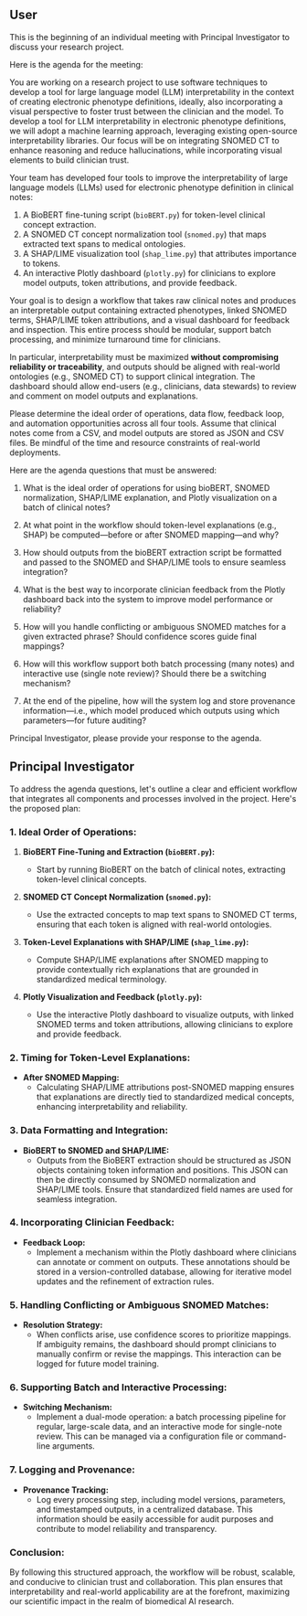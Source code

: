 ## User

This is the beginning of an individual meeting with Principal Investigator to discuss your research project.

Here is the agenda for the meeting:

You are working on a research project to use software techniques to develop a tool for large language model (LLM) interpretability in the context of creating electronic phenotype definitions, ideally, also incorporating a visual perspective to foster trust between the clinician and the model. To develop a tool for LLM interpretability in electronic phenotype definitions, we will adopt a machine learning approach, leveraging existing open-source interpretability libraries. Our focus will be on integrating SNOMED CT to enhance reasoning and reduce hallucinations, while incorporating visual elements to build clinician trust. 

Your team has developed four tools to improve the interpretability of large language models (LLMs) used for electronic phenotype definition in clinical notes: 
1. A BioBERT fine-tuning script (`bioBERT.py`) for token-level clinical concept extraction.
2. A SNOMED CT concept normalization tool (`snomed.py`) that maps extracted text spans to medical ontologies.
3. A SHAP/LIME visualization tool (`shap_lime.py`) that attributes importance to tokens.
4. An interactive Plotly dashboard (`plotly.py`) for clinicians to explore model outputs, token attributions, and provide feedback.

Your goal is to design a workflow that takes raw clinical notes and produces an interpretable output containing extracted phenotypes, linked SNOMED terms, SHAP/LIME token attributions, and a visual dashboard for feedback and inspection. This entire process should be modular, support batch processing, and minimize turnaround time for clinicians. 

In particular, interpretability must be maximized **without compromising reliability or traceability**, and outputs should be aligned with real-world ontologies (e.g., SNOMED CT) to support clinical integration. The dashboard should allow end-users (e.g., clinicians, data stewards) to review and comment on model outputs and explanations.

Please determine the ideal order of operations, data flow, feedback loop, and automation opportunities across all four tools. Assume that clinical notes come from a CSV, and model outputs are stored as JSON and CSV files. Be mindful of the time and resource constraints of real-world deployments.

Here are the agenda questions that must be answered:

1. What is the ideal order of operations for using bioBERT, SNOMED normalization, SHAP/LIME explanation, and Plotly visualization on a batch of clinical notes?

2. At what point in the workflow should token-level explanations (e.g., SHAP) be computed—before or after SNOMED mapping—and why?

3. How should outputs from the bioBERT extraction script be formatted and passed to the SNOMED and SHAP/LIME tools to ensure seamless integration?

4. What is the best way to incorporate clinician feedback from the Plotly dashboard back into the system to improve model performance or reliability?

5. How will you handle conflicting or ambiguous SNOMED matches for a given extracted phrase? Should confidence scores guide final mappings?

6. How will this workflow support both batch processing (many notes) and interactive use (single note review)? Should there be a switching mechanism?

7. At the end of the pipeline, how will the system log and store provenance information—i.e., which model produced which outputs using which parameters—for future auditing?

Principal Investigator, please provide your response to the agenda.

## Principal Investigator

To address the agenda questions, let's outline a clear and efficient workflow that integrates all components and processes involved in the project. Here's the proposed plan:

### 1. Ideal Order of Operations:
1. **BioBERT Fine-Tuning and Extraction (`bioBERT.py`):** 
   - Start by running BioBERT on the batch of clinical notes, extracting token-level clinical concepts.
   
2. **SNOMED CT Concept Normalization (`snomed.py`):** 
   - Use the extracted concepts to map text spans to SNOMED CT terms, ensuring that each token is aligned with real-world ontologies.
   
3. **Token-Level Explanations with SHAP/LIME (`shap_lime.py`):** 
   - Compute SHAP/LIME explanations after SNOMED mapping to provide contextually rich explanations that are grounded in standardized medical terminology.
   
4. **Plotly Visualization and Feedback (`plotly.py`):** 
   - Use the interactive Plotly dashboard to visualize outputs, with linked SNOMED terms and token attributions, allowing clinicians to explore and provide feedback.

### 2. Timing for Token-Level Explanations:
- **After SNOMED Mapping:** 
  - Calculating SHAP/LIME attributions post-SNOMED mapping ensures that explanations are directly tied to standardized medical concepts, enhancing interpretability and reliability.

### 3. Data Formatting and Integration:
- **BioBERT to SNOMED and SHAP/LIME:**
  - Outputs from the BioBERT extraction should be structured as JSON objects containing token information and positions. This JSON can then be directly consumed by SNOMED normalization and SHAP/LIME tools. Ensure that standardized field names are used for seamless integration.

### 4. Incorporating Clinician Feedback:
- **Feedback Loop:**
  - Implement a mechanism within the Plotly dashboard where clinicians can annotate or comment on outputs. These annotations should be stored in a version-controlled database, allowing for iterative model updates and the refinement of extraction rules.

### 5. Handling Conflicting or Ambiguous SNOMED Matches:
- **Resolution Strategy:**
  - When conflicts arise, use confidence scores to prioritize mappings. If ambiguity remains, the dashboard should prompt clinicians to manually confirm or revise the mappings. This interaction can be logged for future model training.

### 6. Supporting Batch and Interactive Processing:
- **Switching Mechanism:**
  - Implement a dual-mode operation: a batch processing pipeline for regular, large-scale data, and an interactive mode for single-note review. This can be managed via a configuration file or command-line arguments.

### 7. Logging and Provenance:
- **Provenance Tracking:**
  - Log every processing step, including model versions, parameters, and timestamped outputs, in a centralized database. This information should be easily accessible for audit purposes and contribute to model reliability and transparency.

### Conclusion:
By following this structured approach, the workflow will be robust, scalable, and conducive to clinician trust and collaboration. This plan ensures that interpretability and real-world applicability are at the forefront, maximizing our scientific impact in the realm of biomedical AI research.

